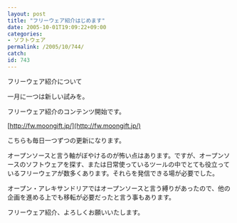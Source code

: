 ```yaml
---
layout: post
title: "フリーウェア紹介はじめます"
date: 2005-10-01T19:09:22+09:00
categories:
- ソフトウェア
permalink: /2005/10/744/
catch: 
id: 743
---
```

フリーウェア紹介について  
<!--more-->  
一月に一つは新しい試みを。  
  
フリーウェア紹介のコンテンツ開始です。  
  
[http://fw.moongift.jp/](http://fw.moongift.jp/)  
  
こちらも毎日一つずつの更新になります。  
  
オープンソースと言う軸がぼやけるのが怖い点はあります。ですが、オープンソースのソフトウェアを探す、または日常使っているツールの中でとても役立っているフリーウェアが数多くあります。それらを発信できる場が必要でした。  
  
オープン・アレキサンドリアではオープンソースと言う縛りがあったので、他の企画を進める上でも移転が必要だったと言う事もあります。  
  
フリーウェア紹介、よろしくお願いいたします。


